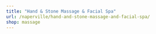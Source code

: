 ```yaml
---
title: "Hand & Stone Massage & Facial Spa"
url: /naperville/hand-and-stone-massage-and-facial-spa/
shop: massage
---
```

